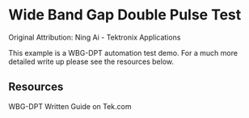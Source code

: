 # Wide Band Gap Double Pulse Test
Original Attribution: Ning Ai - Tektronix Applications


This example is a WBG-DPT automation test demo.
For a much more detailed write up please see the resources below.
<!-- markdown-link-check-disable -->
Resources
---------
WBG-DPT Written Guide on Tek.com
<Link here>

